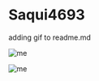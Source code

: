 # Saqui4693
adding gif to readme.md



![me](https://github.com/user-attachments/assets/dc869041-d90b-4808-aef7-0a8d392a4660)



![me](https://github.com/user-attachments/assets/6c42a076-c349-4e4f-9bab-b0f91dfba2b3)


